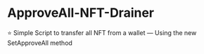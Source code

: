 # ApproveAll-NFT-Drainer
⭐ Simple Script to transfer all NFT from a wallet — Using the new SetApproveAll method
